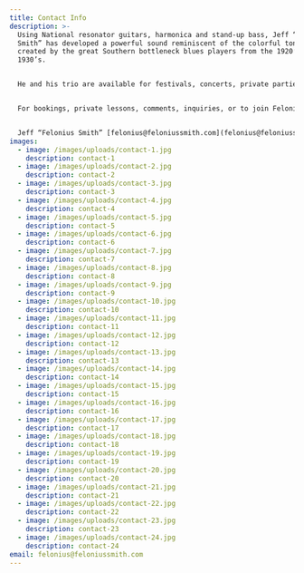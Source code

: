 ```yaml
---
title: Contact Info
description: >-
  Using National resonator guitars, harmonica and stand-up bass, Jeff “Felonius
  Smith” has developed a powerful sound reminiscent of the colorful tones
  created by the great Southern bottleneck blues players from the 1920’s and
  1930’s.


  He and his trio are available for festivals, concerts, private parties, and other special events – and Felonius also enjoys bringing the tradition of the blues’ heritage to schools in the community. He speaks about and performs examples of the history of blues guitar, providing students with insight into the times and circumstances of the old bluesmen and their songs – as well as the fascinating history of their often-preferred National (resophonic) guitar.


  For bookings, private lessons, comments, inquiries, or to join Felonius' Email List, contact


  Jeff “Felonius Smith” [felonius@feloniussmith.com](felonius@feloniussmith.com)
images:
  - image: /images/uploads/contact-1.jpg
    description: contact-1
  - image: /images/uploads/contact-2.jpg
    description: contact-2
  - image: /images/uploads/contact-3.jpg
    description: contact-3
  - image: /images/uploads/contact-4.jpg
    description: contact-4
  - image: /images/uploads/contact-5.jpg
    description: contact-5
  - image: /images/uploads/contact-6.jpg
    description: contact-6
  - image: /images/uploads/contact-7.jpg
    description: contact-7
  - image: /images/uploads/contact-8.jpg
    description: contact-8
  - image: /images/uploads/contact-9.jpg
    description: contact-9
  - image: /images/uploads/contact-10.jpg
    description: contact-10
  - image: /images/uploads/contact-11.jpg
    description: contact-11
  - image: /images/uploads/contact-12.jpg
    description: contact-12
  - image: /images/uploads/contact-13.jpg
    description: contact-13
  - image: /images/uploads/contact-14.jpg
    description: contact-14
  - image: /images/uploads/contact-15.jpg
    description: contact-15
  - image: /images/uploads/contact-16.jpg
    description: contact-16
  - image: /images/uploads/contact-17.jpg
    description: contact-17
  - image: /images/uploads/contact-18.jpg
    description: contact-18
  - image: /images/uploads/contact-19.jpg
    description: contact-19
  - image: /images/uploads/contact-20.jpg
    description: contact-20
  - image: /images/uploads/contact-21.jpg
    description: contact-21
  - image: /images/uploads/contact-22.jpg
    description: contact-22
  - image: /images/uploads/contact-23.jpg
    description: contact-23
  - image: /images/uploads/contact-24.jpg
    description: contact-24
email: felonius@feloniussmith.com
---
```

